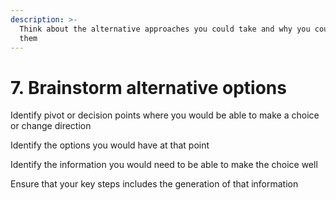 ```yaml
---
description: >-
  Think about the alternative approaches you could take and why you could take
  them
---
```


# 7. Brainstorm alternative options

Identify pivot or decision points where you would be able to make a choice or change direction

Identify the options you would have at that point

Identify the information you would need to be able to make the choice well

Ensure that your key steps includes the generation of that information

